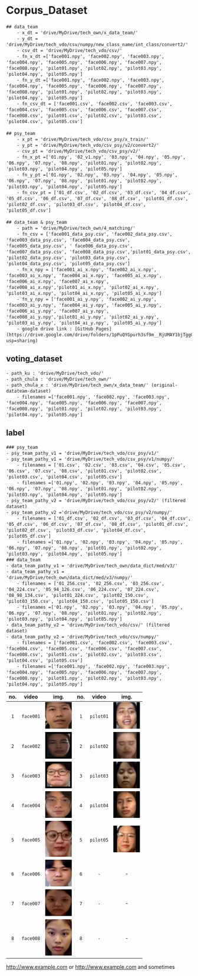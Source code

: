 # Corpus_Dataset
	## data_team
		- x_dt = 'drive/MyDrive/tech_own/x_data_team/' 
		- y_dt = 'drive/MyDrive/tech_vdo/csv/numpy/new_class_name/int_class/convert2/'
		- csv_dt = 'drive/MyDrive/tech_vdo/csv/'
		- fn_x_dt =['face001.npy', 'face002.npy', 'face003.npy', 'face004.npy', 'face005.npy', 'face006.npy', 'face007.npy', 'face008.npy', 'pilot01.npy', 'pilot02.npy', 'pilot03.npy', 'pilot04.npy', 'pilot05.npy']
		- fn_y_dt =['face001.npy', 'face002.npy', 'face003.npy', 'face004.npy', 'face005.npy', 'face006.npy', 'face007.npy', 'face008.npy', 'pilot01.npy', 'pilot02.npy', 'pilot03.npy', 'pilot04.npy', 'pilot05.npy']
		- fn_csv_dt = ['face001.csv', 'face002.csv', 'face003.csv', 'face004.csv', 'face005.csv', 'face006.csv', 'face007.csv', 'face008.csv', 'pilot01.csv', 'pilot02.csv', 'pilot03.csv', 'pilot04.csv', 'pilot05.csv']

	## psy_team
		- x_pt = 'drive/MyDrive/tech_vdo/csv_psy/x_train/' 
		- y_pt = 'drive/MyDrive/tech_vdo/csv_psy/v2/convert2/'
		- csv_pt = 'drive/MyDrive/tech_vdo/csv_psy/v2/' 
		- fn_x_pt =['01.npy', '02_v1.npy', '03.npy', '04.npy', '05.npy', '06.npy', '07.npy', '08.npy', 'pilot01.npy', 'pilot02.npy', 'pilot03.npy', 'pilot04.npy', 'pilot05.npy']
		- fn_y_pt =['01.npy', '02.npy', '03.npy', '04.npy', '05.npy', '06.npy', '07.npy', '08.npy', 'pilot01.npy', 'pilot02.npy', 'pilot03.npy', 'pilot04.npy', 'pilot05.npy']
		- fn_csv_pt = ['01_df.csv', '02_df.csv', '03_df.csv', '04_df.csv', '05_df.csv', '06_df.csv', '07_df.csv', '08_df.csv', 'pilot01_df.csv', 'pilot02_df.csv', 'pilot03_df.csv', 'pilot04_df.csv', 'pilot05_df.csv']
		
	## data_team & psy_team
		- path = 'drive/MyDrive/tech_own/4_matching/'
		- fn_csv = ['face001_data_psy.csv', 'face002_data_psy.csv', 'face003_data_psy.csv', 'face004_data_psy.csv', 'face005_data_psy.csv', ' face006_data_psy.csv', 'face007_data_psy.csv', 'face008_data_psy.csv','pilot01_data_psy.csv', 'pilot02_data_psy.csv', 'pilot03_data_psy.csv', 'pilot04_data_psy.csv', 'pilot05_data_psy.csv']
		- fn_x_npy = ['face001_ai_x.npy', 'face002_ai_x.npy', 'face003_ai_x.npy', 'face004_ai_x.npy', 'face005_ai_x.npy', 'face006_ai_x.npy', 'face007_ai_x.npy', 'face008_ai_x.npy','pilot01_ai_x.npy', 'pilot02_ai_x.npy', 'pilot03_ai_x.npy', 'pilot04_ai_x.npy', 'pilot05_ai_x.npy']
		- fn_y_npy = ['face001_ai_y.npy', 'face002_ai_y.npy', 'face003_ai_y.npy', 'face004_ai_y.npy', 'face005_ai_y.npy', 'face006_ai_y.npy', 'face007_ai_y.npy', 'face008_ai_y.npy','pilot01_ai_y.npy', 'pilot02_ai_y.npy', 'pilot03_ai_y.npy', 'pilot04_ai_y.npy', 'pilot05_ai_y.npy']
		- google drive link : [GitHub Pages](https://drive.google.com/drive/folders/1pPuQYGpurh3sf9m__RjUMAY1bjTggGjw?usp=sharing)

## voting_dataset
	- path_ku : 'drive/MyDrive/tech_vdo/'
	- path_chula : 'drive/MyDrive/tech_own/'
	- path_chula_x : 'drive/MyDrive/tech_own/x_data_team/' (original-datateam-dataset)
		- filenames =['face001.npy', 'face002.npy', 'face003.npy', 'face004.npy', 'face005.npy', 'face006.npy', 'face007.npy', 'face008.npy', 'pilot01.npy', 'pilot02.npy', 'pilot03.npy', 'pilot04.npy', 'pilot05.npy']
## label
	### psy_team
	- psy_team_pathy_v1 = 'drive/MyDrive/tech_vdo/csv_psy/v1/'
	- psy_team_pathy_v1 = 'drive/MyDrive/tech_vdo/csv_psy/v1/numpy/'
		- filenames = ['01.csv', '02.csv', '03.csv', '04.csv', '05.csv', '06.csv', '07.csv', '08.csv', 'pilot01.csv', 'pilot02.csv', 'pilot03.csv', 'pilot04.csv', 'pilot05.csv']
		- filenames =['01.npy', '02.npy', '03.npy', '04.npy', '05.npy', '06.npy', '07.npy', '08.npy', 'pilot01.npy', 'pilot02.npy', 'pilot03.npy', 'pilot04.npy', 'pilot05.npy']
	- psy_team_pathy_v2 = 'drive/MyDrive/tech_vdo/csv_psy/v2/' (filtered dataset)
	- psy_team_pathy_v2 ='drive/MyDrive/tech_vdo/csv_psy/v2/numpy/'
		- filenames = ['01_df.csv', '02_df.csv', '03_df.csv', '04_df.csv', '05_df.csv', '06_df.csv', '07_df.csv', '08_df.csv', 'pilot01_df.csv', 'pilot02_df.csv', 'pilot03_df.csv', 'pilot04_df.csv', 'pilot05_df.csv']
		- filenames =['01.npy', '02.npy', '03.npy', '04.npy', '05.npy', '06.npy', '07.npy', '08.npy', 'pilot01.npy', 'pilot02.npy', 'pilot03.npy', 'pilot04.npy', 'pilot05.npy']
	### data_team
	- data_team_pathy_v1 = 'drive/MyDrive/tech_own/data_dict/med/v3/'
	- data_team_pathy_v1 = 'drive/MyDrive/tech_own/data_dict/med/v3/numpy/'
		- filenames = ['01_256.csv', '02_256.csv', '03_256.csv', '04_224.csv', '05_94_126.csv', '06_224.csv', '07_224.csv', '08_98_134.csv', 'pilot01_224.csv', 'pilot02_150.csv', 'pilot03_150.csv', 'pilot04_150.csv', 'pilot05_150.csv']
		- filenames =['01.npy', '02.npy', '03.npy', '04.npy', '05.npy', '06.npy', '07.npy', '08.npy', 'pilot01.npy', 'pilot02.npy', 'pilot03.npy', 'pilot04.npy', 'pilot05.npy']
	- data_team_pathy_v2 = 'drive/MyDrive/tech_vdo/csv/' (filtered dataset)
	- data_team_pathy_v2 = 'drive/MyDrive/tech_vdo/csv/numpy/'
		- filenames = ['face001.csv', 'face002.csv', 'face003.csv', 'face004.csv', 'face005.csv', 'face006.csv', 'face007.csv', 'face008.csv', 'pilot01.csv', 'pilot02.csv', 'pilot03.csv', 'pilot04.csv', 'pilot05.csv']
		- filenames =['face001.npy', 'face002.npy', 'face003.npy', 'face004.npy', 'face005.npy', 'face006.npy', 'face007.npy', 'face008.npy', 'pilot01.npy', 'pilot02.npy', 'pilot03.npy', 'pilot04.npy', 'pilot05.npy']



| no.  | video  | img. | no.  | video | img. |
| :---:| :---: | :---: | :---: | :---: | :---: |
| `1`| `face001`  | <img src="https://github.com/SukritJaAIproject/corpus_dataset/blob/main/img/face001.png" width="72">  |`1`| `pilot01` | <img src="https://github.com/SukritJaAIproject/corpus_dataset/blob/main/img/pilot01.png" width="72">	 |
| `2`| `face002`  | <img src="https://github.com/SukritJaAIproject/corpus_dataset/blob/main/img/face002.png" width="72">  |`2`| `pilot02` | <img src="https://github.com/SukritJaAIproject/corpus_dataset/blob/main/img/pilot02.png" width="72">	 |
| `3`| `face003` | <img src="https://github.com/SukritJaAIproject/corpus_dataset/blob/main/img/face003.png" width="72"> |`3`| `pilot03` | <img src="https://github.com/SukritJaAIproject/corpus_dataset/blob/main/img/pilot03.png" width="72">	 |
| `4`| `face004` | <img src="https://github.com/SukritJaAIproject/corpus_dataset/blob/main/img/face004.png" width="72"> |`4`|`pilot04` | <img src="https://github.com/SukritJaAIproject/corpus_dataset/blob/main/img/pilot04.png" width="72"> |
| `5`| `face005` | <img src="https://github.com/SukritJaAIproject/corpus_dataset/blob/main/img/face005.png" width="72"> |`5`|`pilot05` | <img src="https://github.com/SukritJaAIproject/corpus_dataset/blob/main/img/pilot05.png" width="72">	|
| `6`| `face006` | <img src="https://github.com/SukritJaAIproject/corpus_dataset/blob/main/img/face006.png" width="72"> |`6`|`-` | - |
| `7`| `face007` | <img src="https://github.com/SukritJaAIproject/corpus_dataset/blob/main/img/face007.png" width="72"> |`7`|`-` | - |
| `8`| `face008` | <img src="https://github.com/SukritJaAIproject/corpus_dataset/blob/main/img/face008.png" width="72"> |`8`|`-` | -|


http://www.example.com or <http://www.example.com> and sometimes 